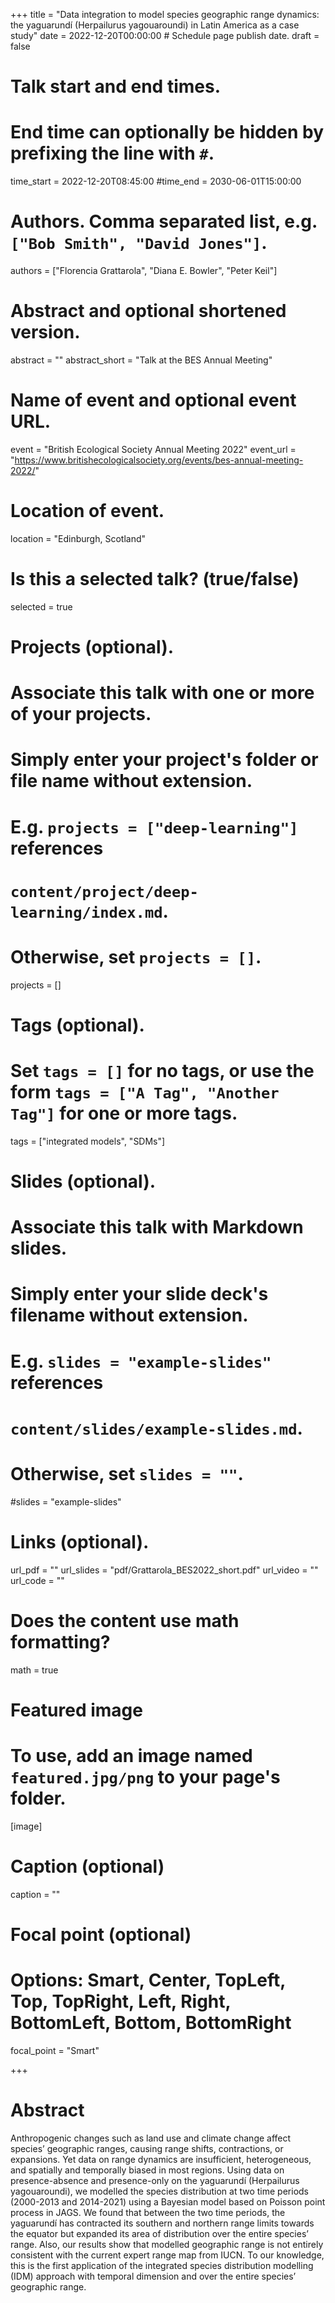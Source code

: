 +++
title = "Data integration to model species geographic range dynamics: the yaguarundí (Herpailurus yagouaroundi) in Latin America as a case study"
date = 2022-12-20T00:00:00  # Schedule page publish date.
draft = false

# Talk start and end times.
#   End time can optionally be hidden by prefixing the line with `#`.
time_start = 2022-12-20T08:45:00
#time_end = 2030-06-01T15:00:00

# Authors. Comma separated list, e.g. `["Bob Smith", "David Jones"]`.
authors = ["Florencia Grattarola", "Diana E. Bowler", "Peter Keil"]

# Abstract and optional shortened version.
abstract = ""
abstract_short = "Talk at the BES Annual Meeting"

# Name of event and optional event URL.
event = "British Ecological Society Annual Meeting 2022"
event_url = "https://www.britishecologicalsociety.org/events/bes-annual-meeting-2022/"

# Location of event.
location = "Edinburgh, Scotland"

# Is this a selected talk? (true/false)
selected = true

# Projects (optional).
#   Associate this talk with one or more of your projects.
#   Simply enter your project's folder or file name without extension.
#   E.g. `projects = ["deep-learning"]` references
#   `content/project/deep-learning/index.md`.
#   Otherwise, set `projects = []`.
projects = []

# Tags (optional).
#   Set `tags = []` for no tags, or use the form `tags = ["A Tag", "Another Tag"]` for one or more tags.
tags = ["integrated models", "SDMs"]

# Slides (optional).
#   Associate this talk with Markdown slides.
#   Simply enter your slide deck's filename without extension.
#   E.g. `slides = "example-slides"` references
#   `content/slides/example-slides.md`.
#   Otherwise, set `slides = ""`.
#slides = "example-slides"

# Links (optional).
url_pdf = ""
url_slides = "pdf/Grattarola_BES2022_short.pdf"
url_video = ""
url_code = ""

# Does the content use math formatting?
math = true

# Featured image
# To use, add an image named `featured.jpg/png` to your page's folder.
[image]
  # Caption (optional)
  caption = ""

  # Focal point (optional)
  # Options: Smart, Center, TopLeft, Top, TopRight, Left, Right, BottomLeft, Bottom, BottomRight
  focal_point = "Smart"

+++

# Abstract

Anthropogenic changes such as land use and climate change affect species’ geographic ranges, causing range shifts, contractions, or expansions. Yet data on range dynamics are insufficient, heterogeneous, and spatially and temporally biased in most regions. Using data on presence-absence and presence-only on the yaguarundí (Herpailurus yagouaroundi), we modelled the species distribution at two time periods (2000-2013 and 2014-2021) using a Bayesian model based on Poisson point process in JAGS. We found that between the two time periods, the yaguarundí has contracted its southern and northern range limits towards the equator but expanded its area of distribution over the entire species’ range. Also, our results show that modelled geographic range is not entirely consistent with the current expert range map from IUCN. To our knowledge, this is the first application of the integrated species distribution modelling (IDM) approach with temporal dimension and over the entire species’ geographic range. 
